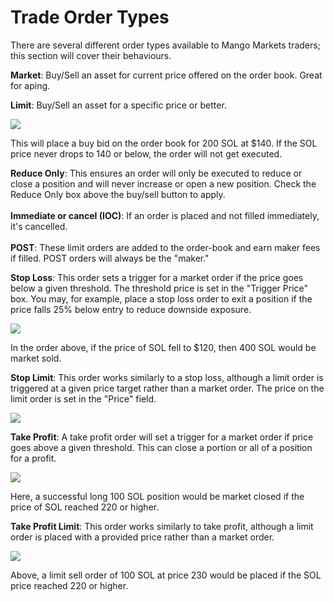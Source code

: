 # Trade Order Types

There are several different order types available to Mango Markets traders; this section will cover their behaviours.

**Market**: Buy/Sell an asset for current price offered on the order book. Great for aping.

**Limit**: Buy/Sell an asset for a specific price or better.

![](<../.gitbook/assets/Screen Shot 2021-10-11 at 4.49.12 PM.png>)

This will place a buy bid on the order book for 200 SOL at $140. If the SOL price never drops to 140 or below, the order will not get executed.

**Reduce Only**: This ensures an order will only be executed to reduce or close a position and will never increase or open a new position. Check the Reduce Only box above the buy/sell button to apply.\
\
**Immediate or cancel (IOC)**: If an order is placed and not filled immediately, it's cancelled.\
\
**POST**: These limit orders are added to the order-book and earn maker fees if filled. POST orders will always be the "maker."

**Stop Loss**: This order sets a trigger for a market order if the price goes below a given threshold. The threshold price is set in the "Trigger Price" box. You may, for example, place a stop loss order to exit a position if the price falls 25% below entry to reduce downside exposure.

![](<../.gitbook/assets/Screen Shot 2021-10-11 at 3.08.04 PM.png>)

In the order above, if the price of SOL fell to $120, then 400 SOL would be market sold.

**Stop Limit**: This order works similarly to a stop loss, although a limit order is triggered at a given price target rather than a market order. The price on the limit order is set in the "Price" field.

![](<../.gitbook/assets/Screen Shot 2021-10-11 at 4.21.44 PM.png>)

**Take Profit**: A take profit order will set a trigger for a market order if price goes above a given threshold. This can close a portion or all of a position for a profit.

![](<../.gitbook/assets/Screen Shot 2021-10-11 at 4.09.45 PM.png>)

Here, a successful long 100 SOL position would be market closed if the price of SOL reached 220 or higher.

**Take Profit Limit**: This order works similarly to take profit, although a limit order is placed with a provided price rather than a market order.

![](<../.gitbook/assets/Screen Shot 2021-10-11 at 4.13.54 PM.png>)

Above, a limit sell order of 100 SOL at price 230 would be placed if the SOL price reached 220 or higher.

